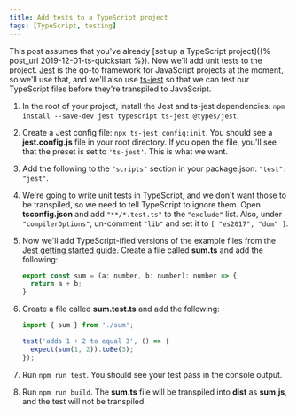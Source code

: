 ```yaml
---
title: Add tests to a TypeScript project
tags: [TypeScript, testing]
---
```


This post assumes that you've already [set up a TypeScript project]({% post_url 2019-12-01-ts-quickstart %}). Now we'll add unit tests to the project. [Jest](https://jestjs.io/) is the go-to framework for JavaScript projects at the moment, so we'll use that, and we'll also use [ts-jest](https://kulshekhar.github.io/ts-jest/) so that we can test our TypeScript files before they're transpiled to JavaScript.

1. In the root of your project, install the Jest and ts-jest dependencies: `npm install --save-dev jest typescript ts-jest @types/jest`.
1. Create a Jest config file: `npx ts-jest config:init`. You should see a **jest.config.js** file in your root directory. If you open the file, you'll see that the preset is set to `'ts-jest'`. This is what we want.
1. Add the following to the `"scripts"` section in your package.json: `"test": "jest"`.
1. We're going to write unit tests in TypeScript, and we don't want those to be transpiled, so we need to tell TypeScript to ignore them. Open **tsconfig.json** and add `"**/*.test.ts"` to the `"exclude"` list. Also, under `"compilerOptions"`, un-comment `"lib"` and set it to `[ "es2017", "dom" ]`.
1. Now we'll add TypeScript-ified versions of the example files from the [Jest getting started guide](https://jestjs.io/docs/en/getting-started.html). Create a file called **sum.ts** and add the following:

   ```javascript
   export const sum = (a: number, b: number): number => {
     return a + b;
   }
   ```

1. Create a file called **sum.test.ts** and add the following:

   ```javascript
   import { sum } from './sum';

   test('adds 1 + 2 to equal 3', () => {
     expect(sum(1, 2)).toBe(3);
   });
   ```

1. Run `npm run test`. You should see your test pass in the console output.
1. Run `npm run build`. The **sum.ts** file will be transpiled into **dist** as **sum.js**, and the test will not be transpiled.